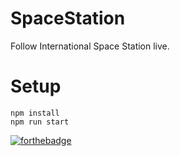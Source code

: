 # SpaceStation

Follow International Space Station live.

# Setup

```
npm install
npm run start
```

 [![forthebadge](https://forthebadge.com/images/badges/contains-17-coffee-cups.svg)](https://forthebadge.com)
